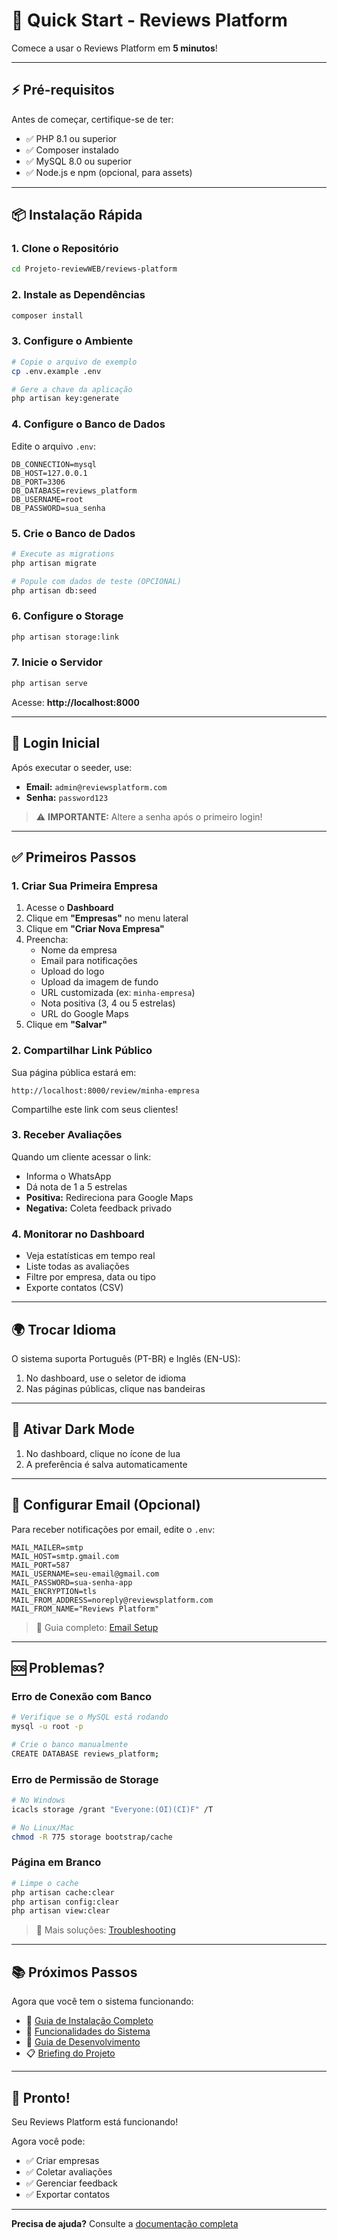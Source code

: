 # 🚀 Quick Start - Reviews Platform

Comece a usar o Reviews Platform em **5 minutos**!

---

## ⚡ Pré-requisitos

Antes de começar, certifique-se de ter:

- ✅ PHP 8.1 ou superior
- ✅ Composer instalado
- ✅ MySQL 8.0 ou superior
- ✅ Node.js e npm (opcional, para assets)

---

## 📦 Instalação Rápida

### 1. Clone o Repositório

```bash
cd Projeto-reviewWEB/reviews-platform
```

### 2. Instale as Dependências

```bash
composer install
```

### 3. Configure o Ambiente

```bash
# Copie o arquivo de exemplo
cp .env.example .env

# Gere a chave da aplicação
php artisan key:generate
```

### 4. Configure o Banco de Dados

Edite o arquivo `.env`:

```env
DB_CONNECTION=mysql
DB_HOST=127.0.0.1
DB_PORT=3306
DB_DATABASE=reviews_platform
DB_USERNAME=root
DB_PASSWORD=sua_senha
```

### 5. Crie o Banco de Dados

```bash
# Execute as migrations
php artisan migrate

# Popule com dados de teste (OPCIONAL)
php artisan db:seed
```

### 6. Configure o Storage

```bash
php artisan storage:link
```

### 7. Inicie o Servidor

```bash
php artisan serve
```

Acesse: **http://localhost:8000**

---

## 🔐 Login Inicial

Após executar o seeder, use:

- **Email:** `admin@reviewsplatform.com`
- **Senha:** `password123`

> ⚠️ **IMPORTANTE:** Altere a senha após o primeiro login!

---

## ✅ Primeiros Passos

### 1. Criar Sua Primeira Empresa

1. Acesse o **Dashboard**
2. Clique em **"Empresas"** no menu lateral
3. Clique em **"Criar Nova Empresa"**
4. Preencha:
   - Nome da empresa
   - Email para notificações
   - Upload do logo
   - Upload da imagem de fundo
   - URL customizada (ex: `minha-empresa`)
   - Nota positiva (3, 4 ou 5 estrelas)
   - URL do Google Maps
5. Clique em **"Salvar"**

### 2. Compartilhar Link Público

Sua página pública estará em:
```
http://localhost:8000/review/minha-empresa
```

Compartilhe este link com seus clientes!

### 3. Receber Avaliações

Quando um cliente acessar o link:
- Informa o WhatsApp
- Dá nota de 1 a 5 estrelas
- **Positiva:** Redireciona para Google Maps
- **Negativa:** Coleta feedback privado

### 4. Monitorar no Dashboard

- Veja estatísticas em tempo real
- Liste todas as avaliações
- Filtre por empresa, data ou tipo
- Exporte contatos (CSV)

---

## 🌍 Trocar Idioma

O sistema suporta Português (PT-BR) e Inglês (EN-US):

1. No dashboard, use o seletor de idioma
2. Nas páginas públicas, clique nas bandeiras

---

## 🌙 Ativar Dark Mode

1. No dashboard, clique no ícone de lua
2. A preferência é salva automaticamente

---

## 📧 Configurar Email (Opcional)

Para receber notificações por email, edite o `.env`:

```env
MAIL_MAILER=smtp
MAIL_HOST=smtp.gmail.com
MAIL_PORT=587
MAIL_USERNAME=seu-email@gmail.com
MAIL_PASSWORD=sua-senha-app
MAIL_ENCRYPTION=tls
MAIL_FROM_ADDRESS=noreply@reviewsplatform.com
MAIL_FROM_NAME="Reviews Platform"
```

> 📖 Guia completo: [Email Setup](email-setup.md)

---

## 🆘 Problemas?

### Erro de Conexão com Banco
```bash
# Verifique se o MySQL está rodando
mysql -u root -p

# Crie o banco manualmente
CREATE DATABASE reviews_platform;
```

### Erro de Permissão de Storage
```bash
# No Windows
icacls storage /grant "Everyone:(OI)(CI)F" /T

# No Linux/Mac
chmod -R 775 storage bootstrap/cache
```

### Página em Branco
```bash
# Limpe o cache
php artisan cache:clear
php artisan config:clear
php artisan view:clear
```

> 📖 Mais soluções: [Troubleshooting](../troubleshooting/README.md)

---

## 📚 Próximos Passos

Agora que você tem o sistema funcionando:

- 📖 [Guia de Instalação Completo](installation-guide.md)
- 🎨 [Funcionalidades do Sistema](../features/README.md)
- 🔧 [Guia de Desenvolvimento](../development/development-guide.md)
- 📋 [Briefing do Projeto](../project/briefing.md)

---

## 🎉 Pronto!

Seu Reviews Platform está funcionando!

Agora você pode:
- ✅ Criar empresas
- ✅ Coletar avaliações
- ✅ Gerenciar feedback
- ✅ Exportar contatos

---

**Precisa de ajuda?** Consulte a [documentação completa](../README.md)

